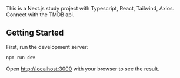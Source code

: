 This is a Next.js study project with Typescript, React, Tailwind, Axios. Connect with the TMDB api.

## Getting Started

First, run the development server:

```bash
npm run dev
```

Open [http://localhost:3000](http://localhost:3000) with your browser to see the result.

